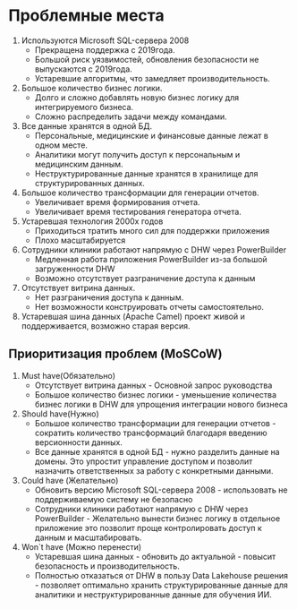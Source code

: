 # Проблемные места

1. Используются Microsoft SQL-сервера 2008
   - Прекращена поддержка с 2019года.
   - Большой риск уязвимостей, обновления безопасности не выпускаются с 2019года.
   - Устаревшие алгоритмы, что замедляет производительность.
2. Большое количество бизнес логики. 
   - Долго и сложно добавлять новую бизнес логику для интегрируемого бизнеса.
   - Сложно распределить задачи между командами.
3. Все данные хранятся в одной БД.
   - Персональные, медицинские и финансовые данные лежат в одном месте.
   - Аналитики могут получить доступ к персональным и медицинским данным.
   - Неструктурированные данные хранятся в хранилище для структурированных данных.
4. Большое количество трансформации для генерации отчетов.
   - Увеличивает время формирования отчета.
   - Увеличивает время тестирования генератора отчета.
5. Устаревшая технология 2000х годов
   - Приходиться тратить много сил для поддержки приложения
   - Плохо масштабируется
6. Сотрудники клиники работают напрямую с DHW через PowerBuilder
   - Медленная работа приложения PowerBuilder из-за большой загруженности DHW
   - Возможно отсутствует разграничение доступа к данным
7. Отсутствует витрина данных.
   - Нет разграничения доступа к данным.
   - Нет возможности конструировать отчеты самостоятельно.
8. Устаревшая шина данных (Apache Camel) проект живой и поддерживается, возможно старая версия. 


## Приоритизация проблем (MoSCoW)

1. Must have(Обязательно)
   - Отсутствует витрина данных - Основной запрос руководства
   - Большое количество бизнес логики - уменьшение количества бизнес логики в DHW для упрощения интеграции нового бизнеса
2. Should have(Нужно)
   - Большое количество трансформации для генерации отчетов - сократить количество трансформаций благодаря введению версионности данных.
   - Все данные хранятся в одной БД - нужно разделить данные на домены. Это упростит управление доступом и позволит назначить ответственных за работу с конкретными данными.
3. Could have (Желательно)
   - Обновить версию Microsoft SQL-сервера 2008 - использовать не поддерживаемую систему не безопасно
   - Сотрудники клиники работают напрямую с DHW через PowerBuilder - Желательно вынести бизнес логику в отдельное приложение это позволит проще контролировать доступ к данным и масштабировать.
4. Won`t have (Можно перенести)
   - Устаревшая шина данных - обновить до актуальной - повысит безопасность и производительность.
   - Полностью отказаться от DHW в пользу Data Lakehouse решения - позволяет оптимально хранить структурированные данные для аналитики и неструктурированные данные для обучения ИИ.
